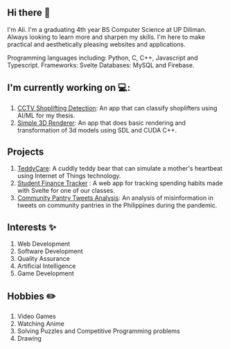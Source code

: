 ## Hi there 👋

I'm Ali. I'm a graduating 4th year BS Computer Science at UP Diliman. Always looking to learn more and sharpen my skills. I'm here to make practical and aesthetically pleasing websites and applications.

Programming languages including: Python, C, C++, Javascript and Typescript. 
Frameworks: Svelte
Databases: MySQL and Firebase.


## I'm currently working on 💻:
1. [CCTV Shoplifting Detection](https://github.com/AlJf-the-Coder/cctv-shoplifting-detection): An app that can classify shoplifters using AI/ML for my thesis.
2. [Simple 3D Renderer](https://github.com/AlJf-the-Coder/simple-3d-renderer): An app that does basic rendering and transformation of 3d models using SDL and CUDA C++.

## Projects
1. [TeddyCare](https://github.com/inunice/teddycare): A cuddly teddy bear that can simulate a mother's heartbeat using Internet of Things technology.
2. [Student Finance Tracker](https://github.com/JericN/Student-Finance-Tracker) : A web app for tracking spending habits made with Svelte for one of our classes.
3. [Community Pantry Tweets Analysis](https://cs132group56.github.io/Group-56-Portfolio/): An analysis of misinformation in tweets on community pantries in the Philippines during the pandemic.


## Interests ✨
1. Web Development
2. Software Development
3. Quality Assurance
4. Artificial Intelligence
5. Game Development

## Hobbies ✏️
1. Video Games
2. Watching Anime
3. Solving Puzzles and Competitive Programming problems
4. Drawing
